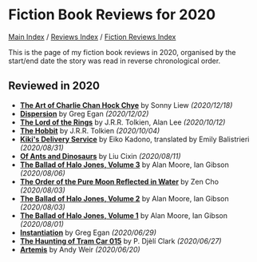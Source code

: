 # Fiction Book Reviews for 2020

[Main Index](../../../README.md) / [Reviews Index](../../README.md) / [Fiction Reviews Index](../README.md)

This is the page of my fiction book reviews in 2020, organised by the start/end date the story was read in reverse chronological order.

## Reviewed in 2020
- [**The Art of Charlie Chan Hock Chye**](20201218-ArtCharlieChan.md) by Sonny Liew *(2020/12/18)*
- [**Dispersion**](20201202-DIspersion.md) by Greg Egan *(2020/12/02)*
- [**The Lord of the Rings**](20201012-LordOfTheRings.md) by J.R.R. Tolkien, Alan Lee *(2020/10/12)*
- [**The Hobbit**](20201004-TheHobbit.md) by J.R.R. Tolkien *(2020/10/04)*
- [**Kiki's Delivery Service**](20200831-KikiDeliveryService.md) by Eiko Kadono, translated by Emily Balistrieri *(2020/08/31)*
- [**Of Ants and Dinosaurs**](20200811-OfAntsAndDinosaurs.md) by Liu Cixin *(2020/08/11)*
- [**The Ballad of Halo Jones, Volume 3**](20200806-BalladHaloJones3.md) by Alan Moore, Ian Gibson *(2020/08/06)*
- [**The Order of the Pure Moon Reflected in Water**](20200803-OrderPureMoon.md) by Zen Cho *(2020/08/03)*
- [**The Ballad of Halo Jones, Volume 2**](20200803-BalladHaloJones2.md) by Alan Moore, Ian Gibson *(2020/08/03)*
- [**The Ballad of Halo Jones, Volume 1**](20200801-BalladHaloJones1.md) by Alan Moore, Ian Gibson *(2020/08/01)*
- [**Instantiation**](20200629-Instantiation.md) by Greg Egan *(2020/06/29)*
- [**The Haunting of Tram Car 015**](20200627-HauntingTramCar015.md) by P. Djèlí Clark *(2020/06/27)*
- [**Artemis**](20200620-Artemis.md) by Andy Weir *(2020/06/20)*

